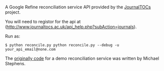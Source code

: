 A Google Refine reconciliation service API provided by the [JournalTOCs](http://www.journaltocs.ac.uk/api_help.php?subAction=journals) project.

You will need to registor for the api at (http://www.journaltocs.ac.uk/api_help.php?subAction=journals).

Run as:
~~~~
$ python reconcile.py python reconcile.py --debug -u your_api_email@none.com
~~~~

The [originally code](https://github.com/mikejs/reconcile-demo) for a demo reconciliation service was written by Michael Stephens.